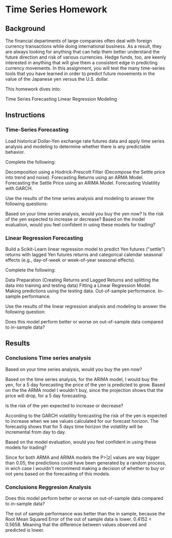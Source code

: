# Time Series Homework

## Background

The financial departments of large companies often deal with foreign currency transactions while doing international business. As a result, they are always looking for anything that can help them better understand the future direction and risk of various currencies. Hedge funds, too, are keenly interested in anything that will give them a consistent edge in predicting currency movements.
In this assignment, you will test the many time-series tools that you have learned in order to predict future movements in the value of the Japanese yen versus the U.S. dollar.

This homework dives into:

Time Series Forecasting
Linear Regression Modeling


## Instructions

### Time-Series Forecasting

Load historical Dollar-Yen exchange rate futures data and apply time series analysis and modeling to determine whether there is any predictable behavior.

Complete the following:

Decomposition using a Hodrick-Prescott Filter (Decompose the Settle price into trend and noise).
Forecasting Returns using an ARMA Model.
Forecasting the Settle Price using an ARIMA Model.
Forecasting Volatility with GARCH.

Use the results of the time series analysis and modeling to answer the following questions:

Based on your time series analysis, would you buy the yen now?
Is the risk of the yen expected to increase or decrease?
Based on the model evaluation, would you feel confident in using these models for trading?


### Linear Regression Forecasting

Build a Scikit-Learn linear regression model to predict Yen futures ("settle") returns with lagged Yen futures returns and categorical calendar seasonal effects (e.g., day-of-week or week-of-year seasonal effects).

Complete the following:

Data Preparation (Creating Returns and Lagged Returns and splitting the data into training and testing data)
Fitting a Linear Regression Model.
Making predictions using the testing data.
Out-of-sample performance.
In-sample performance.

Use the results of the linear regression analysis and modeling to answer the following question:

Does this model perform better or worse on out-of-sample data compared to in-sample data?

## Results

### Conclusions Time series analysis

Based on your time series analysis, would you buy the yen now?

Based on the time series analysis, for the ARIMA model, I would buy the yen, for a 5 day forecasting the price of the yen is predicted to grow. Based on the the ARMA model I wouldn't buy, since the projection shows that the price will drop, for  a 5 day forecasting.

Is the risk of the yen expected to increase or decrease?

According to the GARCH volatility forecasting the risk of the yen is expected to increase when we see values calculated for our forecast horizon. The forecastig shows that for 5 days time horizon the volatility will be incremental from day to day.

Based on the model evaluation, would you feel confident in using these models for trading?

Since for both ARMA and ARIMA models the P>|z| values are way bigger than 0.05, the predictions could have been generated by a random process, in wich case I wouldn't recommend making a decision of whether to buy or not yens based on the forecasting of this models.

### Conclusions Reggresion Analysis

Does this model perform better or worse on out-of-sample data compared to in-sample data?

The out of sample performance was better than the in sample, because the Root Mean Squared Error of the out of sample data is lower. 0.4152 < 0.5658. Meaning that the difference between values observed and predicted is lower. 

